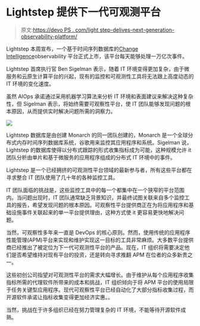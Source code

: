 # Lightstep 提供下一代可观测平台

> 原文:[https://devo PS . com/light step-delives-next-generation-observability-platform/](https://devops.com/lightstep-delivers-next-generation-observability-platform/)

Lightstep 本周宣布，一个基于时间序列数据库的[Change Intelligence](https://www.businesswire.com/news/home/20210204005080/en/Lightstep-Announces-%E2%80%98Change-Intelligence%E2%80%99-to-Deliver-on-the-Promises-of-AIOps-in-Observability)observability 平台正式上市，该平台每天能够处理一万亿次事件。

Lightstep 首席执行官 Ben Sigelman 表示，随着 IT 环境变得更加复杂，由于微服务和云原生计算平台的兴起，现有的监控和可观测性工具将无法跟上高度动态的 IT 环境的变化速度。

虽然 AIOps 承诺通过采用机器学习算法来分析 IT 环境和表面建议来解决这种复杂性，但 Sigelman 表示，将始终需要可观察性平台，使 IT 团队能够发现问题的根本原因，从而提供实时解决问题所需的洞察力。

![](../Images/774c042b9d349f02a892e94d5878241a.png)

Lightstep 数据库是由创建 Monarch 的同一团队创建的，Monarch 是一个全球分布式内存时间序列数据库系统，谷歌用来监控其应用程序和系统。Sigelman 说，Lightstep 的数据库使得以分布式跟踪的形式收集指标成为可能，这种规模允许 it 团队分析由单片和基于微服务的应用程序组成的分布式 IT 环境中的事件。

Lightstep 是一个已经拥挤的可观测性平台领域的最新参与者，所有这些平台都在寻求整合 IT 团队使用了几十年的各种监控工具。

IT 团队面临的挑战是，这些监控工具中的每一个都集中在一个狭窄的平台范围内。当问题出现时，IT 团队通常缺乏背景知识，并最终试图关联来自多个监控工具的报告，希望发现问题的根本原因。可观察性平台提供商正在为将应用程序和基础设施事件关联起来的单一平台提供理由，这种方式使 it 更容易更快地解决问题。

当然，可观察性多年来一直是 DevOps 的核心原则。然而，使用传统的应用程序性能管理(APM)平台来实现和维护实现这一目标的工具非常麻烦。大多数平台提供商已经推出了被定位为下一代可观测性平台的产品。现在，IT 组织将需要决定他们是否希望维持对现有平台的投资，还是转向寻求推翻 APM 在位者的众多新贵之一。

这些初创公司指望对可观测性平台的需求大幅增长。由于维护从每个应用程序收集指标所需的代理软件所带来的成本和挑战，IT 组织倾向于将 APM 平台的使用局限于任务关键型应用程序。现代可观察性平台已经自动化了大部分指标收集过程，而开源软件承诺让指标收集变得更加经济实惠。。

当然，挑战在于许多组织已经在努力管理复杂的 IT 环境，不能等待开源软件成熟。